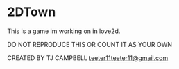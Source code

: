 # 2DTown

This is a game im working on in love2d. 

DO NOT REPRODUCE THIS OR COUNT IT AS YOUR OWN

CREATED BY TJ CAMPBELL
teeter11teeter11@gmail.com


